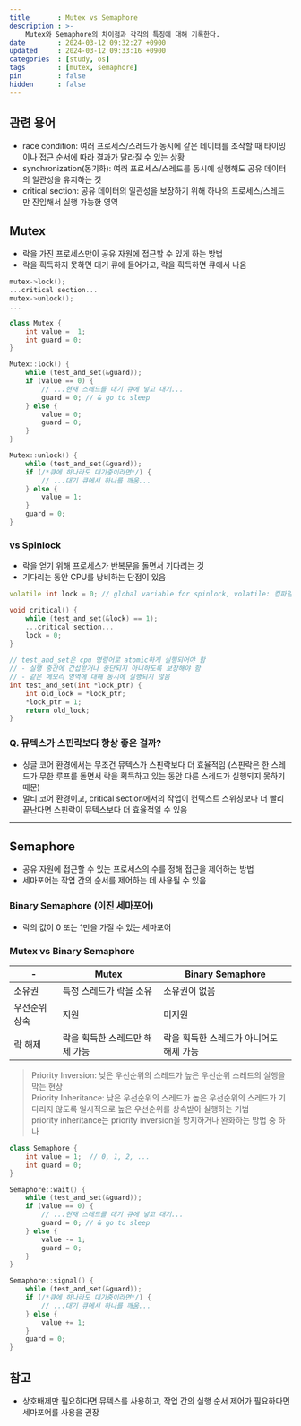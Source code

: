 ```yaml
---
title       : Mutex vs Semaphore
description : >-
    Mutex와 Semaphore의 차이점과 각각의 특징에 대해 기록한다.
date        : 2024-03-12 09:32:27 +0900
updated     : 2024-03-12 09:33:16 +0900
categories  : [study, os]
tags        : [mutex, semaphore]
pin         : false
hidden      : false
---
```


## 관련 용어
- race condition: 여러 프로세스/스레드가 동시에 같은 데이터를 조작할 때 타이밍이나 접근 순서에 따라 결과가 달라질 수 있는 상황
- synchronization(동기화): 여러 프로세스/스레드를 동시에 실행해도 공유 데이터의 일관성을 유지하는 것
- critical section: 공유 데이터의 일관성을 보장하기 위해 하나의 프로세스/스레드만 진입해서 실행 가능한 영역

## Mutex
- 락을 가진 프로세스만이 공유 자원에 접근할 수 있게 하는 방법
- 락을 획득하지 못하면 대기 큐에 들어가고, 락을 획득하면 큐에서 나옴

```cpp
mutex->lock();
...critical section...
mutex->unlock();
... 

class Mutex {
    int value =  1;
    int guard = 0;
}

Mutex::lock() {
    while (test_and_set(&guard));
    if (value == 0) {
        // ...현재 스레드를 대기 큐에 넣고 대기...
        guard = 0; // & go to sleep
    } else {
        value = 0;
        guard = 0;
    }
}

Mutex::unlock() {
    while (test_and_set(&guard));
    if (/*큐에 하나라도 대기중이라면*/) {
        // ...대기 큐에서 하나를 깨움...
    } else {
        value = 1;
    }
    guard = 0;
}
```

### vs Spinlock
- 락을 얻기 위해 프로세스가 반복문을 돌면서 기다리는 것
- 기다리는 동안 CPU를 낭비하는 단점이 있음 

```cpp
volatile int lock = 0; // global variable for spinlock, volatile: 컴파일러가 최적화하지 않도록 함

void critical() {
    while (test_and_set(&lock) == 1);
    ...critical section...
    lock = 0;
}
 
// test_and_set은 cpu 명령어로 atomic하게 실행되어야 함
// - 실행 중간에 간섭받거나 중단되지 아니하도록 보장해야 함
// - 같은 메모리 영역에 대해 동시에 실행되지 않음
int test_and_set(int *lock_ptr) {
    int old_lock = *lock_ptr;
    *lock_ptr = 1;
    return old_lock;
}
```

### Q. 뮤텍스가 스핀락보다 항상 좋은 걸까? 
- 싱글 코어 환경에서는 무조건 뮤텍스가 스핀락보다 더 효율적임 (스핀락은 한 스레드가 무한 루프를 돌면서 락을 획득하고 있는 동안 다른 스레드가 실행되지 못하기 때문)
- 멀티 코어 환경이고, critical section에서의 작업이 컨텍스트 스위칭보다 더 빨리 끝난다면 스핀락이 뮤텍스보다 더 효율적일 수 있음

---

## Semaphore
- 공유 자원에 접근할 수 있는 프로세스의 수를 정해 접근을 제어하는 방법
- 세마포어는 작업 간의 순서를 제어하는 데 사용될 수 있음

### Binary Semaphore (이진 세마포어)
- 락의 값이 0 또는 1만을 가질 수 있는 세마포어

### Mutex vs Binary Semaphore

| - | Mutex | Binary Semaphore |
|---|---|---|
| 소유권 | 특정 스레드가 락을 소유 | 소유권이 없음 |
| 우선순위 상속 | 지원 | 미지원 |
| 락 해제 | 락을 획득한 스레드만 해제 가능 | 락을 획득한 스레드가 아니어도 해제 가능 |

> Priority Inversion: 낮은 우선순위의 스레드가 높은 우선순위 스레드의 실행을 막는 현상 <br>
> Priority Inheritance: 낮은 우선순위의 스레드가 높은 우선순위의 스레드가 기다리지 않도록 일시적으로 높은 우선순위를 상속받아 실행하는 기법 <br>
> priority inheritance는 priority inversion을 방지하거나 완화하는 방법 중 하나


```cpp
class Semaphore {
    int value = 1;  // 0, 1, 2, ...
    int guard = 0;
}

Semaphore::wait() {
    while (test_and_set(&guard));
    if (value == 0) {
        // ...현재 스레드를 대기 큐에 넣고 대기...
        guard = 0; // & go to sleep
    } else {
        value -= 1;
        guard = 0;
    }
}

Semaphore::signal() {
    while (test_and_set(&guard));
    if (/*큐에 하나라도 대기중이라면*/) {
        // ...대기 큐에서 하나를 깨움...
    } else {
        value += 1;
    }
    guard = 0;
}
```

## 참고
- 상호배제만 필요하다면 뮤텍스를 사용하고, 작업 간의 실행 순서 제어가 필요하다면 세마포어를 사용을 권장
